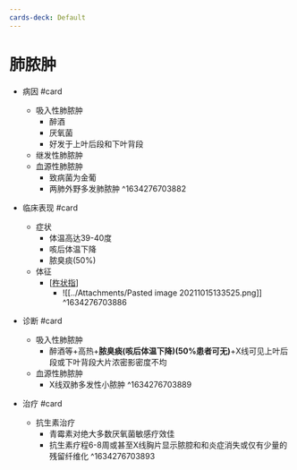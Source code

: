 ```yaml
---
cards-deck: Default
---
```


# 肺脓肿

- 病因 #card 
	- 吸入性肺脓肿
		- 醉酒
		- 厌氧菌
		- 好发于上叶后段和下叶背段
	- 继发性肺脓肿
	- 血源性肺脓肿
		- 致病菌为金葡
		- 两肺外野多发肺脓肿 ^1634276703882

- 临床表现 #card
	- 症状
		- 体温高达39-40度
		- 咳后体温下降
		- 脓臭痰(50%)
	- 体征
		- [[杵状指]]
			- ![[../Attachments/Pasted image 20211015133525.png]] ^1634276703886

- 诊断 #card 
	- 吸入性肺脓肿
		- 醉酒等+高热+**脓臭痰(咳后体温下降)(50%患者可无)**+X线可见上叶后段或下叶背段大片浓密影密度不均
	- 血源性肺脓肿
		- X线双肺多发性小脓肿 ^1634276703889

- 治疗 #card 
	- 抗生素治疗
		- 青霉素对绝大多数厌氧菌敏感疗效佳
		- 抗生素疗程6-8周或甚至X线胸片显示脓腔和和炎症消失或仅有少量的残留纤维化 ^1634276703893


[//begin]: # "Autogenerated link references for markdown compatibility"
[杵状指]: 杵状指 "杵状指"
[//end]: # "Autogenerated link references"